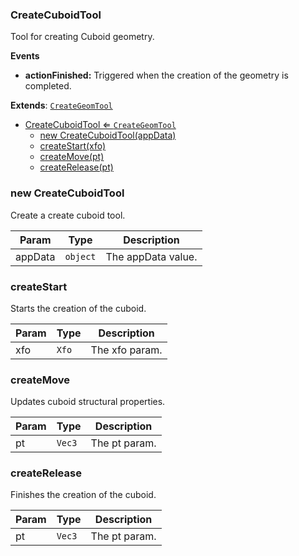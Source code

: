 <a name="CreateCuboidTool"></a>

### CreateCuboidTool 
Tool for creating Cuboid geometry.**Events*** **actionFinished:** Triggered when the creation of the geometry is completed.


**Extends**: <code>[CreateGeomTool](api/Tools\CreateTools\CreateGeomTool.md)</code>  

* [CreateCuboidTool ⇐ <code>CreateGeomTool</code>](#CreateCuboidTool)
    * [new CreateCuboidTool(appData)](#new-CreateCuboidTool)
    * [createStart(xfo)](#createStart)
    * [createMove(pt)](#createMove)
    * [createRelease(pt)](#createRelease)

<a name="new_CreateCuboidTool_new"></a>

### new CreateCuboidTool
Create a create cuboid tool.


| Param | Type | Description |
| --- | --- | --- |
| appData | <code>object</code> | The appData value. |

<a name="CreateCuboidTool+createStart"></a>

### createStart
Starts the creation of the cuboid.



| Param | Type | Description |
| --- | --- | --- |
| xfo | <code>Xfo</code> | The xfo param. |

<a name="CreateCuboidTool+createMove"></a>

### createMove
Updates cuboid structural properties.



| Param | Type | Description |
| --- | --- | --- |
| pt | <code>Vec3</code> | The pt param. |

<a name="CreateCuboidTool+createRelease"></a>

### createRelease
Finishes the creation of the cuboid.



| Param | Type | Description |
| --- | --- | --- |
| pt | <code>Vec3</code> | The pt param. |

